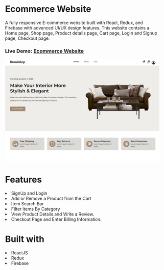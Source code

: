 
# Ecommerce Website
A fully responsive E-commerce website built with React, Redux, and Firebase with advanced UI/UX design features. This website contains a Home page, Shop page, Product details page, Cart page, Login and Signup page, Checkout page.

### Live Demo: <a href="https://lily3214.github.io/ecommerce-react/" target="_blank" rel="nofollow">Ecommerce Website</a>

<p dir="auto"><a target="_blank" rel="noopener noreferrer nofollow" href="https://github.com/Lily3214/ecommerce-react/blob/main/src/assets/images/ecommerce.jpg2.JPG"><img src="https://github.com/Lily3214/ecommerce-react/blob/main/src/assets/images/ecommerce.jpg2.JPG" alt="image" style="max-width:100%"></a></p>


# Features
<li>
SignUp and Login
  </li>
  <li>
Add or Remove a Product from the Cart
  </li>
    <li>
Item Search Bar
  </li>
  <li>
Filter Items By Category
  </li>
   <li>
View Product Details and Write a Review.
  </li>
     <li>
Checkout Page and Enter Billing Information.
  </li>
  
# Built with
  <li>
ReactJS
  </li>
  <li>
Redux
  </li>
  <li>
Firebase
  </li>

